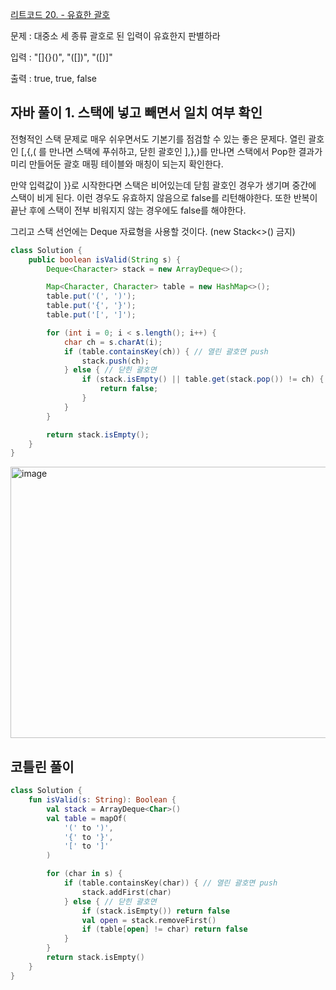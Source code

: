 [리트코드 20. - 유효한 괄호](https://leetcode.com/problems/best-time-to-buy-and-sell-stock/)

문제 : 대중소 세 종류 괄호로 된 입력이 유효한지 판별하라

입력 : "[]{}()", "([])", "([)]"

출력 : true, true, false

## 자바 풀이 1. 스택에 넣고 빼면서 일치 여부 확인

전형적인 스택 문제로 매우 쉬우면서도 기본기를 점검할 수 있는 좋은 문제다.
열린 괄호인 [,{,( 를 만나면 스택에 푸쉬하고, 닫힌 괄호인 ],},)를 만나면 스택에서 Pop한 결과가
미리 만들어둔 괄호 매핑 테이블와 매칭이 되는지 확인한다.

만약 입력값이 }}로 시작한다면 스택은 비어있는데 닫힘 괄호인 경우가 생기며 중간에 스택이 비게 된다.
이런 경우도 유효하지 않음으로 false를 리턴해야한다.
또한 반복이 끝난 후에 스택이 전부 비워지지 않는 경우에도 false를 해야한다.

그리고 스택 선언에는 Deque 자료형을 사용할 것이다. (new Stack<>() 금지)

```java
class Solution {
    public boolean isValid(String s) {
        Deque<Character> stack = new ArrayDeque<>();

        Map<Character, Character> table = new HashMap<>();
        table.put('(', ')');
        table.put('{', '}');
        table.put('[', ']');

        for (int i = 0; i < s.length(); i++) {
            char ch = s.charAt(i);
            if (table.containsKey(ch)) { // 열린 괄호면 push
                stack.push(ch);
            } else { // 닫힌 괄호면
                if (stack.isEmpty() || table.get(stack.pop()) != ch) {
                    return false;
                }
            }
        }

        return stack.isEmpty();
    }
}
```

<img width="681" height="434" alt="image" src="https://github.com/user-attachments/assets/5bbbacfa-5928-4365-ac98-da197ae14b1b" />

## 코틀린 풀이

```kotlin
class Solution {
    fun isValid(s: String): Boolean {
        val stack = ArrayDeque<Char>()
        val table = mapOf(
            '(' to ')',
            '{' to '}',
            '[' to ']'
        )

        for (char in s) {
            if (table.containsKey(char)) { // 열린 괄호면 push
                stack.addFirst(char)
            } else { // 닫힌 괄호면
                if (stack.isEmpty()) return false
                val open = stack.removeFirst()
                if (table[open] != char) return false
            }
        }
        return stack.isEmpty()
    }
}
```


